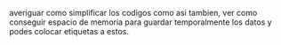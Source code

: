 averiguar como simplificar los codigos como asi tambien, ver como conseguir espacio de memoria para guardar temporalmente los datos y podes colocar etiquetas a estos.